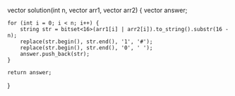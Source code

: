 vector<string> solution(int n, vector<int> arr1, vector<int> arr2) {
    vector<string> answer;

    for (int i = 0; i < n; i++) {
        string str = bitset<16>(arr1[i] | arr2[i]).to_string().substr(16 - n);
        replace(str.begin(), str.end(), '1', '#');
        replace(str.begin(), str.end(), '0', ' ');
        answer.push_back(str);
    }

    return answer;
}
